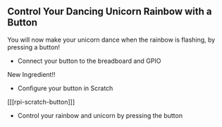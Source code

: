 ## Control Your Dancing Unicorn Rainbow with a Button

You will now make your unicorn dance when the rainbow is flashing, by pressing a button!

+ Connect your button to the breadboard and GPIO 

New Ingredient!!

+ Configure your button in Scratch

[[[rpi-scratch-button]]]

+ Control your rainbow and unicorn by pressing the button
